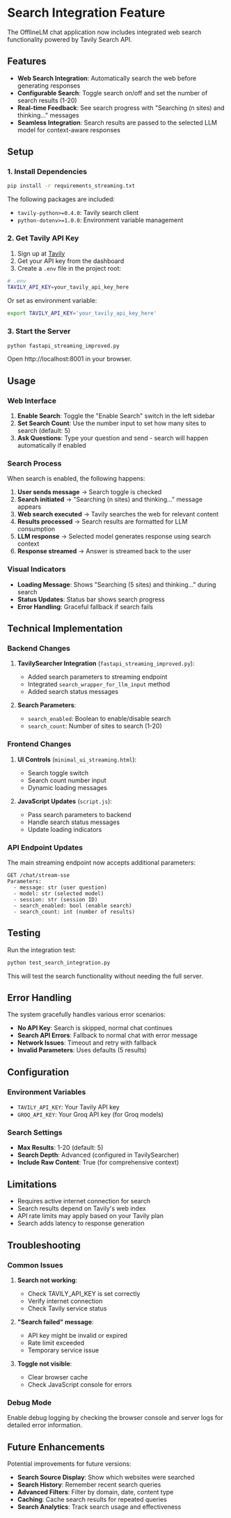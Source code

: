 # Search Integration Feature

The OfflineLM chat application now includes integrated web search functionality powered by Tavily Search API.

## Features

- **Web Search Integration**: Automatically search the web before generating responses
- **Configurable Search**: Toggle search on/off and set the number of search results (1-20)
- **Real-time Feedback**: See search progress with "Searching (n sites) and thinking..." messages
- **Seamless Integration**: Search results are passed to the selected LLM model for context-aware responses

## Setup

### 1. Install Dependencies

```bash
pip install -r requirements_streaming.txt
```

The following packages are included:
- `tavily-python>=0.4.0`: Tavily search client
- `python-dotenv>=1.0.0`: Environment variable management

### 2. Get Tavily API Key

1. Sign up at [Tavily](https://app.tavily.com/)
2. Get your API key from the dashboard
3. Create a `.env` file in the project root:

```bash
# .env
TAVILY_API_KEY=your_tavily_api_key_here
```

Or set as environment variable:
```bash
export TAVILY_API_KEY='your_tavily_api_key_here'
```

### 3. Start the Server

```bash
python fastapi_streaming_improved.py
```

Open http://localhost:8001 in your browser.

## Usage

### Web Interface

1. **Enable Search**: Toggle the "Enable Search" switch in the left sidebar
2. **Set Search Count**: Use the number input to set how many sites to search (default: 5)
3. **Ask Questions**: Type your question and send - search will happen automatically if enabled

### Search Process

When search is enabled, the following happens:

1. **User sends message** → Search toggle is checked
2. **Search initiated** → "Searching (n sites) and thinking..." message appears
3. **Web search executed** → Tavily searches the web for relevant content
4. **Results processed** → Search results are formatted for LLM consumption
5. **LLM response** → Selected model generates response using search context
6. **Response streamed** → Answer is streamed back to the user

### Visual Indicators

- **Loading Message**: Shows "Searching (5 sites) and thinking..." during search
- **Status Updates**: Status bar shows search progress
- **Error Handling**: Graceful fallback if search fails

## Technical Implementation

### Backend Changes

1. **TavilySearcher Integration** (`fastapi_streaming_improved.py`):
   - Added search parameters to streaming endpoint
   - Integrated `search_wrapper_for_llm_input` method
   - Added search status messages

2. **Search Parameters**:
   - `search_enabled`: Boolean to enable/disable search
   - `search_count`: Number of sites to search (1-20)

### Frontend Changes

1. **UI Controls** (`minimal_ui_streaming.html`):
   - Search toggle switch
   - Search count number input
   - Dynamic loading messages

2. **JavaScript Updates** (`script.js`):
   - Pass search parameters to backend
   - Handle search status messages
   - Update loading indicators

### API Endpoint Updates

The main streaming endpoint now accepts additional parameters:

```
GET /chat/stream-sse
Parameters:
  - message: str (user question)
  - model: str (selected model)
  - session: str (session ID)
  - search_enabled: bool (enable search)
  - search_count: int (number of results)
```

## Testing

Run the integration test:

```bash
python test_search_integration.py
```

This will test the search functionality without needing the full server.

## Error Handling

The system gracefully handles various error scenarios:

- **No API Key**: Search is skipped, normal chat continues
- **Search API Errors**: Fallback to normal chat with error message
- **Network Issues**: Timeout and retry with fallback
- **Invalid Parameters**: Uses defaults (5 results)

## Configuration

### Environment Variables

- `TAVILY_API_KEY`: Your Tavily API key
- `GROQ_API_KEY`: Your Groq API key (for Groq models)

### Search Settings

- **Max Results**: 1-20 (default: 5)
- **Search Depth**: Advanced (configured in TavilySearcher)
- **Include Raw Content**: True (for comprehensive context)

## Limitations

- Requires active internet connection for search
- Search results depend on Tavily's web index
- API rate limits may apply based on your Tavily plan
- Search adds latency to response generation

## Troubleshooting

### Common Issues

1. **Search not working**:
   - Check TAVILY_API_KEY is set correctly
   - Verify internet connection
   - Check Tavily service status

2. **"Search failed" message**:
   - API key might be invalid or expired
   - Rate limit exceeded
   - Temporary service issue

3. **Toggle not visible**:
   - Clear browser cache
   - Check JavaScript console for errors

### Debug Mode

Enable debug logging by checking the browser console and server logs for detailed error information.

## Future Enhancements

Potential improvements for future versions:

- **Search Source Display**: Show which websites were searched
- **Search History**: Remember recent search queries
- **Advanced Filters**: Filter by domain, date, content type
- **Caching**: Cache search results for repeated queries
- **Search Analytics**: Track search usage and effectiveness
